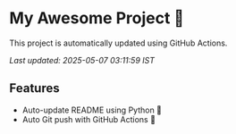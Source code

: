# My Awesome Project 🚀

This project is automatically updated using GitHub Actions.

_Last updated: 2025-05-07 03:11:59 IST_

## Features
- Auto-update README using Python 🐍
- Auto Git push with GitHub Actions 🤖
